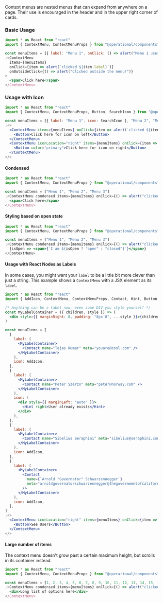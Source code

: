 Context menus are nested menus that can expand from anywhere on a page. Their use is encouraged in the header and in the upper right corner of cards.

### Basic Usage

```jsx
import * as React from "react"
import { ContextMenu, ContextMenuProps } from "@operational/components"

const menuItems = [{ label: "Menu 1", onClick: () => alert("Menu 1 uses custom onClick function") }, "Menu 2", "Menu 3"]
;<ContextMenu
  items={menuItems}
  onClick={item => alert(`clicked ${item.label}`)}
  onOutsideClick={() => alert("Clicked outside the menu!")}
>
  <span>Click here</span>
</ContextMenu>
```

### Usage with Icon

```jsx
import * as React from "react"
import { ContextMenu, ContextMenuProps, Button, SearchIcon } from "@operational/components"

const menuItems = [{ label: "Menu 1", icon: SearchIcon }, "Menu 2", "Menu 3"]
;<>
  <ContextMenu items={menuItems} onClick={item => alert(`clicked ${item.label}`)}>
    <Button>Click here for icon on left</Button>
  </ContextMenu>
  <ContextMenu iconLocation="right" items={menuItems} onClick={item => alert(`clicked ${item.label}`)}>
    <Button color="primary">Click here for icon on right</Button>
  </ContextMenu>
</>
```

#### Condensed

```jsx
import * as React from "react"
import { ContextMenu, ContextMenuProps } from "@operational/components"

const menuItems = ["Menu 1", "Menu 2", "Menu 3"]
;<ContextMenu condensed items={menuItems} onClick={() => alert("clicked")}>
  <span>Click here</span>
</ContextMenu>
```

#### Styling based on open state

```jsx
import * as React from "react"
import { ContextMenu, ContextMenuProps } from "@operational/components"

const menuItems = ["Menu 1", "Menu 2", "Menu 3"]
;<ContextMenu condensed items={menuItems} onClick={() => alert("clicked")}>
  {isOpen => <span>{`I am ${isOpen ? "open" : "closed"}`}</span>}
</ContextMenu>
```

#### Usage with React Nodes as Labels

In some cases, you might want your `label` to be a little bit more clever than just a string. This example shows a `ContextMenu` with a JSX element as its `label`.

```jsx
import * as React from "react"
import { AddIcon, ContextMenu, ContextMenuProps, Contact, Hint, Button } from "@operational/components"

/* Anything can be a label now, even some DIV you style yourself */
const MyLabelContainer = ({ children, style }) => (
  <div style={{ marginRight: 8, padding: "8px 0", ...style }}>{children}</div>
)

const menuItems = [
  {
    label: (
      <MyLabelContainer>
        <Contact name="Tejas Kumar" meta="youare@cool.com" />
      </MyLabelContainer>
    ),
    icon: AddIcon,
  },
  {
    label: (
      <MyLabelContainer>
        <Contact name="Peter Szerzo" meta="peter@norway.com" />
      </MyLabelContainer>
    ),
    icon: (
      <div style={{ marginLeft: "auto" }}>
        <Hint right>User already exists</Hint>
      </div>
    ),
  },
  {
    label: (
      <MyLabelContainer>
        <Contact name="Sibelius Seraphini" meta="sibelius@seraphini.com" />
      </MyLabelContainer>
    ),
    icon: AddIcon,
  },
  {
    label: (
      <MyLabelContainer>
        <Contact
          name={`Arnold "Governator" Schwarzennegger`}
          meta="arnoldgovernatorschwarzennegger@thegovernmentofcalifornia.usa🇺🇸"
        />
      </MyLabelContainer>
    ),
    icon: AddIcon,
  },
]
;<>
  <ContextMenu iconLocation="right" items={menuItems} onClick={item => alert(`clicked`)}>
    <Button>See Users</Button>
  </ContextMenu>
</>
```

#### Large number of items

The context menu doesn't grow past a certain maximum height, but scrolls in its container instead.

```jsx
import * as React from "react"
import { ContextMenu, ContextMenuProps } from "@operational/components"

const menuItems = [1, 2, 3, 4, 5, 6, 7, 8, 9, 10, 11, 12, 13, 14, 15, 16].map(item => `Menu ${item}`)
;<ContextMenu condensed items={menuItems} onClick={() => alert("clicked")}>
  <div>Long list of options here</div>
</ContextMenu>
```
